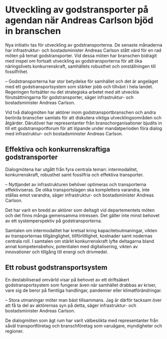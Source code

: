 # Utveckling av godstransporter på agendan när Andreas Carlson bjöd in branschen

Nya initiativ tas för utveckling av godstransporterna. De senaste månaderna har infrastruktur\- och bostadsminister Andreas Carlson stått värd för en rad möten på temat godstransporter. Vid dessa möten har branschen bidragit med inspel om fortsatt utveckling av godstransporterna för att öka näringslivets konkurrenskraft, samhällets robusthet och omställningen till fossilfrihet.


– Godstransporterna har stor betydelse för samhället och det är angeläget med ett godstransportsystem som stärker jobb och tillväxt i hela landet. Regeringen fortsätter nu det strategiska arbetet med att utveckla förutsättningarna för godstransporter, säger infrastruktur\- och bostadsminister Andreas Carlson.

Vid två dialogmöten har aktörer inom godstransportbranschen och andra berörda branscher samlats för att diskutera viktiga utvecklingsområden och åtgärder. Därutöver har representanter från branschorganisationer bjudits in till ett godstransportforum för att löpande under mandatperioden föra dialog med infrastruktur\- och bostadsminister Andreas Carlson.

## Effektiva och konkurrenskraftiga godstransporter

Dialogmötena har utgått från fyra centrala teman: intermodalitet, konkurrenskraft, robusthet samt fossilfria och effektiva transporter.

– Nyttjandet av infrastrukturen behöver optimeras och transporterna effektiviseras. De olika transportslagen ska komplettera varandra, inte ställas emot varandra, säger infrastruktur\- och bostadsminister Andreas Carlson.

Det har varit en bredd av aktörer som deltagit vid departementets möten och det finns många gemensamma intressen. Det gäller inte minst behovet av ett systemperspektiv på godstransporterna.

Samtalen om intermodalitet har kretsat kring kapacitetsutmaningar, vikten av transporternas tillgänglighet, tillförlitlighet, kostnader samt nodernas centrala roll. I samtalen om stärkt konkurrenskraft lyfte deltagarna bland annat kompetensbehov, potentialen med digitalisering, vikten av innovationer och tillgång till energi och drivmedel.

## Ett robust godstransportsystem

En destabiliserad omvärld visar på behovet av ett driftsäkert godstransportsystem som fungerar även när samhället drabbas av kriser, vare sig de beror på fientliga handlingar, pandemier eller klimatförändringar.

– Stora utmaningar möter man bäst tillsammans. Jag är därför tacksam över att få ta del av aktörernas syn på detta, säger infrastruktur\- och bostadsminister Andreas Carlson.

De dialogmöten som ägt rum har varit välbesökta med representanter från såväl transportföretag och branschföretag som varuägare, myndigheter och regioner.

